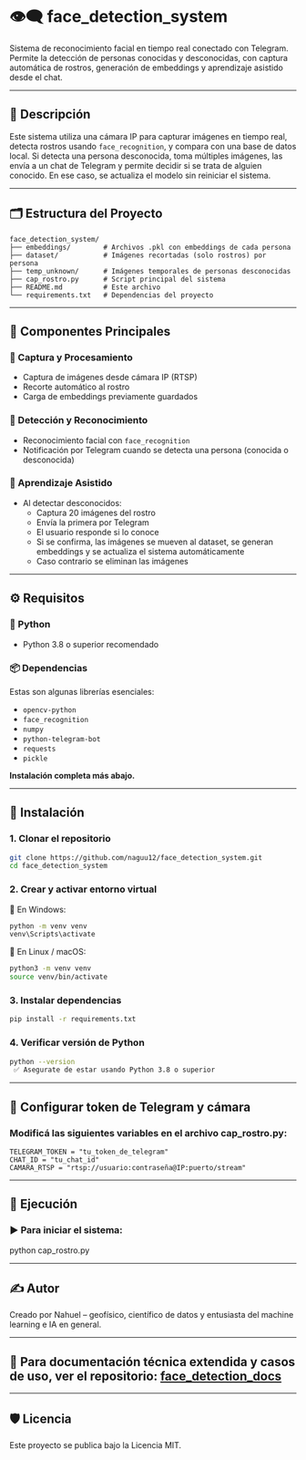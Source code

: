 # 👁️‍🗨️ face_detection_system

Sistema de reconocimiento facial en tiempo real conectado con Telegram. Permite la detección de personas conocidas y desconocidas, con captura automática de rostros, generación de embeddings y aprendizaje asistido desde el chat.

---

## 📌 Descripción

Este sistema utiliza una cámara IP para capturar imágenes en tiempo real, detecta rostros usando `face_recognition`, y compara con una base de datos local. Si detecta una persona desconocida, toma múltiples imágenes, las envía a un chat de Telegram y permite decidir si se trata de alguien conocido. En ese caso, se actualiza el modelo sin reiniciar el sistema.

---

## 🗂️ Estructura del Proyecto

```plaintext
face_detection_system/
├── embeddings/        # Archivos .pkl con embeddings de cada persona
├── dataset/           # Imágenes recortadas (solo rostros) por persona
├── temp_unknown/      # Imágenes temporales de personas desconocidas
├── cap_rostro.py      # Script principal del sistema
├── README.md          # Este archivo
└── requirements.txt   # Dependencias del proyecto
```

---

## 🧠 Componentes Principales

### 🔹 Captura y Procesamiento
- Captura de imágenes desde cámara IP (RTSP)
- Recorte automático al rostro
- Carga de embeddings previamente guardados

### 🔹 Detección y Reconocimiento
- Reconocimiento facial con `face_recognition`
- Notificación por Telegram cuando se detecta una persona (conocida o desconocida)

### 🔹 Aprendizaje Asistido
- Al detectar desconocidos:
  - Captura 20 imágenes del rostro
  - Envía la primera por Telegram
  - El usuario responde si lo conoce
  - Si se confirma, las imágenes se mueven al dataset, se generan embeddings y se actualiza el sistema automáticamente
  - Caso contrario se eliminan las imágenes
---

## ⚙️ Requisitos

### 🐍 Python
- Python 3.8 o superior recomendado

### 📦 Dependencias
Estas son algunas librerías esenciales:
- `opencv-python`
- `face_recognition`
- `numpy`
- `python-telegram-bot`
- `requests`
- `pickle`

**Instalación completa más abajo.**

---

## 🚀 Instalación

### 1. Clonar el repositorio
```bash
git clone https://github.com/naguu12/face_detection_system.git
cd face_detection_system
```

### 2. Crear y activar entorno virtual

🔸 En Windows:
```bash
python -m venv venv
venv\Scripts\activate
```

🔸 En Linux / macOS:
```bash
python3 -m venv venv
source venv/bin/activate
```

### 3. Instalar dependencias
```bash
pip install -r requirements.txt
```

### 4. Verificar versión de Python
```bash
python --version
 ✅ Asegurate de estar usando Python 3.8 o superior
```
---

## 🔐 Configurar token de Telegram y cámara

### Modificá las siguientes variables en el archivo cap_rostro.py:
```
TELEGRAM_TOKEN = "tu_token_de_telegram"
CHAT_ID = "tu_chat_id"
CAMARA_RTSP = "rtsp://usuario:contraseña@IP:puerto/stream"
```
---

## 🧪 Ejecución

### ▶️ Para iniciar el sistema:

python cap_rostro.py

---

## ✍️ Autor
Creado por Nahuel – geofísico, científico de datos y entusiasta del machine learning e IA en general.

---

## 📘 Para documentación técnica extendida y casos de uso, ver el repositorio: [face_detection_docs](https://github.com/naguu12/face_detection_docs)

---

## 🛡️ Licencia
Este proyecto se publica bajo la Licencia MIT.
